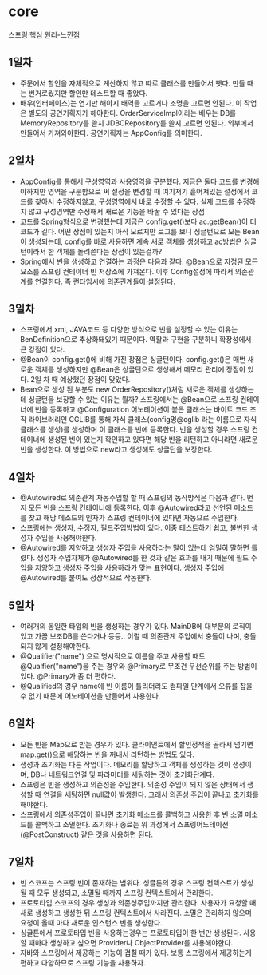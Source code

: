 # core
스프링 핵심 원리-느낀점 

## 1일차
- 주문에서 할인을 자체적으로 계산하지 않고 따로 클래스를 만들어서 뺏다.
  만들 때는 번거로웠지만 할인만 테스트할 때 좋았다.
- 배우(인터페이스)는 연기만 해야지 배역을 고르거나 조명을 고르면 안된다. 이 작업은 별도의 공연기획자가 해야한다.
  OrderServiceImpl이라는 배우는 DB를 MemoryRepository를 쓸지 JDBCRepository를 쓸지 고르면 안된다. 외부에서 만들어서 가져와야한다.
  공연기획자는 AppConfig를 의미한다.

## 2일차
- AppConfig를 통해서 구성영역과 사용영역을 구분했다. 지금은 둘다 코드를 변경해야하지만 영역을 구분함으로 써 설정을 변경할 때 여기저기 흩어져있는 설정에서 코드를 찾아서 수정하지않고, 구성영역에서 바로 수정할 수 있다. 실제 코드를 수정하지 않고 구성영역만 수정해서 새로운 기능을 바꿀 수 있다는 장점
- 코드를 Spring형식으로 변경했는데 지금은 config.get()보다 ac.getBean()이 더 코드가 길다. 어떤 장점이 있는지 아직 모르지만 로그를 보니 싱글턴으로 모든 Bean이 생성되는데, config를 바로 사용하면 계속 새로 객체를 생성하고 ac방법은 싱글턴이라서 한 객체를 돌려쓴다는 장점이 있는걸까?
- Spring에서 빈을 생성하고 연결하는 과정은 다음과 같다. @Bean으로 지정된 모든 요소를 스프링 컨테이너 빈 저장소에 가져온다. 이후 Config설정에 따라서 의존관계를 연결한다. 즉 런타임시에 의존관계들이 설정된다.

## 3일차
- 스프링에서 xml, JAVA코드 등 다양한 방식으로 빈을 설정할 수 있는 이유는 BenDefinition으로 추상화돼있기 때문이다. 역활과 구현을 구분하니 확장성에서 큰 강점이 있다.
- @Bean이 config.get()에 비해 가진 장점은 싱글턴이다. config.get()은 매번 새로운 객체를 생성하지만 @Bean은 싱글턴으로 생성해서 메모리 관리에 장점이 있다. 2일 차 때 예상했던 장점이 맞았다.
- Bean으로 생성 된 부분도 new OrderRepository()처럼 새로운 객체를 생성하는데 싱글턴을 보장할 수 있는 이유는 뭘까? 스프링에서는 @Bean으로 스프링 컨테이너에 빈을 등록하고 @Configuration 어노테이션이 붙은 클래스는 바이트 코드 조작 라이브러리인 CGLIB를 통해 자식 클래스(config명@cglib 라는 이름으로 자식클래스를 생성)를 생성하며 이 클래스를 빈에 등록한다. 빈을 생성할 경우 스프링 컨테이너에 생성된 빈이 있는지 확인하고 있다면 해당 빈을 리턴하고 아니라면 새로운 빈을 생성한다. 이 방법으로 new라고 생성해도 싱글턴을 보장한다.

## 4일차
- @Autowired로 의존관계 자동주입할 할 때 스프링의 동작방식은 다음과 같다. 먼저 모든 빈을 스프링 컨테이너에 등록한다. 이후 @Autowired라고 선언된 메소드를 찾고 해당 메소드의 인자가 스프링 컨테이너에 있다면 자동으로 주입한다.
- 스프링에는 생성자, 수정자, 필드주입방법이 있다. 이중 테스트하기 쉽고, 불변한 생성자 주입을 사용해야한다.
- @Autowired를 지양하고 생성자 주입을 사용하라는 말이 있는데 엄밀히 말하면 틀렸다. 생성자 주입자체가 @Autowired를 한 것과 같은 효과를 내기 때문에 필드 주입을 지양하고 생성자 주입을 사용하라가 맞는 표현이다. 생성자 주입에 @Autowired를 붙여도 정상적으로 작동한다.

## 5일차
- 여러개의 동일한 타입의 빈을 생성하는 경우가 있다. MainDB에 대부분의 로직이 있고 가끔 보조DB를 쓴다거나 등등.. 이럴 때 의존관계 주입에서 충돌이 나며, 충돌되지 않게 설정해야한다.
- @Qualifier("name") 으로 명시적으로 이름을 주고 사용할 때도 @Qualfier("name")을 주는 경우와 @Primary로 무조건 우선순위를 주는 방법이 있다. @Primary가 좀 더 편하다.
- @Qualified의 경우 name에 빈 이름이 틀리더라도 컴파일 단계에서 오류를 잡을 수 없기 때문에 어노테이션을 만들어서 사용한다.

## 6일차
- 모든 빈을 Map으로 받는 경우가 있다. 클라이언트에서 할인정책을 골라서 넘기면 map.get()으로 해당하는 빈을 꺼내서 리턴하는 방법도 있다.
- 생성과 초기화는 다른 작업이다. 메모리를 할당하고 객체를 생성하는 것이 생성이며, DB나 네트워크연결 및 파라미터를 세팅하는 것이 초기화단계다.
- 스프링은 빈을 생성하고 의존성을 주입한다. 의존성 주입이 되지 않은 상태에서 생성할 때 연결을 세팅하면 null값이 발생한다. 그래서 의존성 주입이 끝나고 초기화를 해야한다.
- 스프링에서 의존성주입이 끝나면 초기화 메소드를 콜백하고 사용한 후 빈 소멸 메소드를 콜백하고 소멸한다. 초기화나 종료는 위 과정에서 스프링어노테이션(@PostConstruct) 같은 것을 사용하면 된다.

## 7일차
- 빈 스코프는 스프링 빈이 존재하는 범위다. 싱글톤의 경우 스프링 컨텍스트가 생성될 때 모두 생성되고, 소멸될 때까지 스프링 컨텍스트에서 관리한다.
- 프로토타입 스코프의 경우 생성과 의존성주입까지만 관리한다. 사용자가 요청할 때 새로 생성하고 생성한 뒤 스프링 컨텍스트에서 사라진다. 소멸은 관리하지 않으며 요청이 올때 마다 새로운 인스턴스 빈을 생성한다.
- 싱글톤에서 프로토타입 빈을 사용하는경우는 프로토타입이 한 번만 생성된다. 사용할 때마다 생성하고 싶으면 Provider나 ObjectProvider를 사용해야한다.
- 자바와 스프링에서 제공하는 기능이 겹칠 때가 있다. 보통 스프링에서 제공하는게 편하고 다양하므로 스프링 기능을 사용하자.
